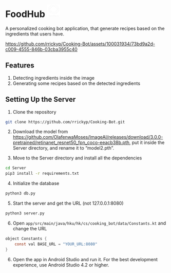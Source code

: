 # FoodHub <img src="app/src/main/res/drawable/logo_transparent.png" width="40"/>
A personalized cooking bot application, that generate recipes based on the ingredients that users have.

https://github.com/rrickyp/Cooking-Bot/assets/100031934/73bd9a2d-c009-4555-846b-03cba3955c40

## Features
1. Detecting ingredients inside the image
2. Generating some recipes based on the detected ingredients

## Setting Up the Server

1. Clone the repository
  ```bash
  git clone https://github.com/rrickyp/Cooking-Bot.git
  ```
2. Download the model from https://github.com/OlafenwaMoses/ImageAI/releases/download/3.0.0-pretrained/retinanet_resnet50_fpn_coco-eeacb38b.pth, put it inside the Server directory, and rename it to “model2.pth”.
   
3. Move to the Server directory and install all the dependencies
  ```bash
  cd Server
  pip3 install -r requirements.txt
  ```
4. Initialize the database
  ```bash
  python3 db.py
  ```
5. Start the server and get the URL (not 127.0.0.1:8080)
  ```bash
  python3 server.py
  ```
6. Open   ```app/src/main/java/hku/hk/cs/cooking_bot/data/Constants.kt``` and change the URL
  ```java
  object Constants {
      const val BASE_URL = "YOUR_URL:8080"
  }
  ```
6. Open the app in Android Studio and run it. For the best development experience, use Android Studio 4.2 or higher.

